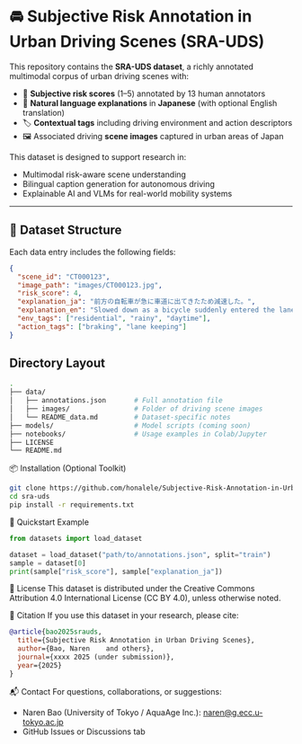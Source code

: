 # 🚘 Subjective Risk Annotation in Urban Driving Scenes (SRA-UDS)

This repository contains the **SRA-UDS dataset**, a richly annotated multimodal corpus of urban driving scenes with:

- 🚦 **Subjective risk scores** (1–5) annotated by 13 human annotators  
- 📜 **Natural language explanations** in **Japanese** (with optional English translation)  
- 🏷️ **Contextual tags** including driving environment and action descriptors  
- 🖼️ Associated driving **scene images** captured in urban areas of Japan  

This dataset is designed to support research in:
- Multimodal risk-aware scene understanding  
- Bilingual caption generation for autonomous driving  
- Explainable AI and VLMs for real-world mobility systems  

---

## 📁 Dataset Structure

Each data entry includes the following fields:

```json
{
  "scene_id": "CT000123",
  "image_path": "images/CT000123.jpg",
  "risk_score": 4,
  "explanation_ja": "前方の自転車が急に車道に出てきたため減速した。",
  "explanation_en": "Slowed down as a bicycle suddenly entered the lane.",
  "env_tags": ["residential", "rainy", "daytime"],
  "action_tags": ["braking", "lane keeping"]
}
```

## Directory Layout

```bash
.
├── data/
│   ├── annotations.json       # Full annotation file
│   ├── images/                # Folder of driving scene images
│   └── README_data.md         # Dataset-specific notes
├── models/                    # Model scripts (coming soon)
├── notebooks/                 # Usage examples in Colab/Jupyter
├── LICENSE
└── README.md
```

📦 Installation (Optional Toolkit)
```bash
git clone https://github.com/honalele/Subjective-Risk-Annotation-in-Urban-Driving-Scenes.git
cd sra-uds
pip install -r requirements.txt

```

🚀 Quickstart Example
```python
from datasets import load_dataset

dataset = load_dataset("path/to/annotations.json", split="train")
sample = dataset[0]
print(sample["risk_score"], sample["explanation_ja"])
```

📜 License
This dataset is distributed under the Creative Commons Attribution 4.0 International License (CC BY 4.0), unless otherwise noted.

🧾 Citation
If you use this dataset in your research, please cite:

```bibtex
@article{bao2025srauds,
  title={Subjective Risk Annotation in Urban Driving Scenes},
  author={Bao, Naren    and others},
  journal={xxxx 2025 (under submission)},
  year={2025}
}
```

📬 Contact
For questions, collaborations, or suggestions:
- Naren Bao (University of Tokyo / AquaAge Inc.): naren@g.ecc.u-tokyo.ac.jp
- GitHub Issues or Discussions tab

